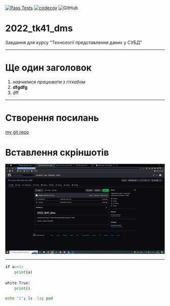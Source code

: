 [![Pass Tests](https://github.com/BobasB/2022_tk41_dms/actions/workflows/python-app.yml/badge.svg)](https://github.com/BobasB/2022_tk41_dms/actions/workflows/python-app.yml)
[![codecov](https://codecov.io/gh/BobasB/2022_tk41_dms/branch/main/graph/badge.svg?token=BBONFUD0ZX)](https://codecov.io/gh/BobasB/2022_tk41_dms)
![GitHub](https://img.shields.io/github/license/BobasB/2022_tk41_dms?style=social)
# 2022_tk41_dms
Завдання для курсу "Технології представлення даних у СУБД"

---

# Ще один заголовок
1. *навчилися працювати з гітхабом*
1. **dfgdfg**
1. dff

---
# Створення посилань
[my git repo](https://github.com/BobasB/2022_tk41_dms)

# Вставлення скріншотів
![any](https://github.com/BobasB/2022_tk41_dms/raw/main/sceenshots/screen_1.png "This is description")

---

```python
if a==1:
    print(a)

white True:
    print()

```


```bash "This s bash formatting"
echo "1"; ls -la; pwd
```


